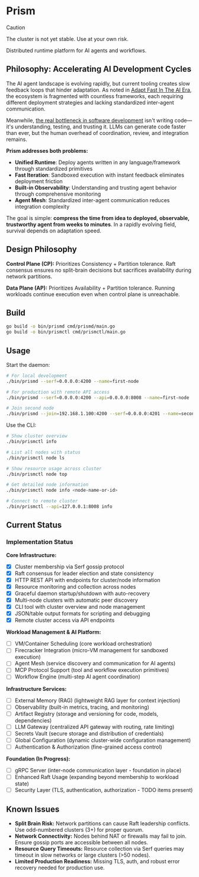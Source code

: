 # Prism

> [!CAUTION]
> The cluster is not yet stable. Use at your own risk.

Distributed runtime platform for AI agents and workflows.

## Philosophy: Accelerating AI Development Cycles

The AI agent landscape is evolving rapidly, but current tooling creates slow feedback loops that hinder adaptation. As noted in [Adapt Fast In The AI Era](https://matmul.net/$/adapt-fast.html), the ecosystem is fragmented with countless frameworks, each requiring different deployment strategies and lacking standardized inter-agent communication.

Meanwhile, [the real bottleneck in software development](https://ordep.dev/posts/writing-code-was-never-the-bottleneck) isn't writing code—it's understanding, testing, and trusting it. LLMs can generate code faster than ever, but the human overhead of coordination, review, and integration remains.

**Prism addresses both problems:**

- **Unified Runtime**: Deploy agents written in any language/framework through standardized primitives
- **Fast Iteration**: Sandboxed execution with instant feedback eliminates deployment friction  
- **Built-in Observability**: Understanding and trusting agent behavior through comprehensive monitoring
- **Agent Mesh**: Standardized inter-agent communication reduces integration complexity

The goal is simple: **compress the time from idea to deployed, observable, trustworthy agent from weeks to minutes**. In a rapidly evolving field, survival depends on adaptation speed.

## Design Philosophy

**Control Plane (CP):** Prioritizes Consistency + Partition tolerance. Raft consensus ensures no split-brain decisions but sacrifices availability during network partitions.

**Data Plane (AP):** Prioritizes Availability + Partition tolerance. Running workloads continue execution even when control plane is unreachable.

## Build

```bash
go build -o bin/prismd cmd/prismd/main.go
go build -o bin/prismctl cmd/prismctl/main.go
```

## Usage

Start the daemon:
```bash
# For local development
./bin/prismd --serf=0.0.0.0:4200 --name=first-node

# For production with remote API access
./bin/prismd --serf=0.0.0.0:4200 --api=0.0.0.0:8008 --name=first-node

# Join second node 
./bin/prismd --join=192.168.1.100:4200 --serf=0.0.0.0:4201 --name=second-node
```

Use the CLI:
```bash
# Show cluster overview
./bin/prismctl info

# List all nodes with status
./bin/prismctl node ls

# Show resource usage across cluster  
./bin/prismctl node top

# Get detailed node information
./bin/prismctl node info <node-name-or-id>

# Connect to remote cluster
./bin/prismctl --api=127.0.0.1:8008 info
```


## Current Status

### Implementation Status

**Core Infrastructure:**
- [x] Cluster membership via Serf gossip protocol
- [x] Raft consensus for leader election and state consistency  
- [x] HTTP REST API with endpoints for cluster/node information
- [x] Resource monitoring and collection across nodes
- [x] Graceful daemon startup/shutdown with auto-recovery
- [x] Multi-node clusters with automatic peer discovery
- [x] CLI tool with cluster overview and node management
- [x] JSON/table output formats for scripting and debugging
- [x] Remote cluster access via API endpoints

**Workload Management & AI Platform:**
- [ ] VM/Container Scheduling (core workload orchestration)
- [ ] Firecracker Integration (micro-VM management for sandboxed execution)
- [ ] Agent Mesh (service discovery and communication for AI agents)
- [ ] MCP Protocol Support (tool and workflow execution primitives)
- [ ] Workflow Engine (multi-step AI agent coordination)

**Infrastructure Services:**
- [ ] External Memory (RAG) (lightweight RAG layer for context injection)
- [ ] Observability (built-in metrics, tracing, and monitoring)
- [ ] Artifact Registry (storage and versioning for code, models, dependencies)
- [ ] LLM Gateway (centralized API gateway with routing, rate limiting)
- [ ] Secrets Vault (secure storage and distribution of credentials)
- [ ] Global Configuration (dynamic cluster-wide configuration management)
- [ ] Authentication & Authorization (fine-grained access control)

**Foundation (In Progress):**
- [ ] gRPC Server (inter-node communication layer - foundation in place)
- [ ] Enhanced Raft Usage (expanding beyond membership to workload state)
- [ ] Security Layer (TLS, authentication, authorization - TODO items present)

## Known Issues

- **Split Brain Risk:** Network partitions can cause Raft leadership conflicts. Use odd-numbered clusters (3+) for proper quorum.
- **Network Connectivity:** Nodes behind NAT or firewalls may fail to join. Ensure gossip ports are accessible between all nodes.
- **Resource Query Timeouts:** Resource collection via Serf queries may timeout in slow networks or large clusters (>50 nodes).
- **Limited Production Readiness:** Missing TLS, auth, and robust error recovery needed for production use.